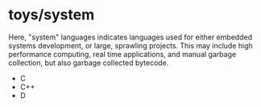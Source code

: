 # toys/system

Here, "system" languages indicates languages used for either embedded systems development, or large, sprawling projects. This may include high performance computing, real time applications, and manual garbage collection, but also garbage collected bytecode.

* C
* C++
* D

